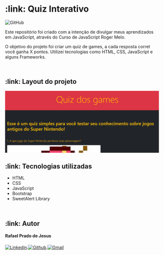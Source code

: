 <h1>:link: Quiz Interativo</h1>

<img alt="GitHub" src="https://img.shields.io/github/license/rafaelpradoj/quiz-interativo">

<p>
  Este repositório foi criado com a intenção de divulgar meus aprendizados em JavaScript, através do Curso de JavaScript Roger Melo.
</p>

<p>
  O objetivo do projeto foi criar um quiz de games, a cada resposta corret você ganha X pontos. Utilizei tecnologias como HTML, CSS, JavaScript e alguns Frameworks.
</p>

<br>

<h2>:link: Layout do projeto</h2>
<img src="assets/img/capaProjetoQuiz.PNG" />

<br>

<h2>:link: Tecnologias utilizadas</h2>
<ul>
 <li>HTML</li>
 <li>CSS</li>
 <li>JavaScript</li>
 <li>Bootstrap</li>
 <li>SweetAlert Library</li>
</ul>

<br>

<h2>:link: Autor</h2>

<h4>Rafael Prado de Jesus</h4>
<p>
  <a href="https://www.linkedin.com/in/rafaelpradoj/" target="_blank">
    <img align="center" src="https://img.shields.io/badge/-Linkedin-%230077B5?style=for-the-badge&logo=linkedin&logoColor=white" alt="Linkedin">
  </a>
  
  <a href="https://github.com/rafaelpradoj" target="_blank">
    <img align="center" src="https://img.shields.io/badge/GitHub-100000?style=for-the-badge&logo=github&logoColor=white" alt="Github">
  </a>
  
  <a href="mailto:rafaelpradoj@gmail.com" title="rafaelpradoj@gmail.com">
    <img align="center" src="https://img.shields.io/badge/Gmail-D14836?style=for-the-badge&logo=gmail&logoColor=white" alt="Gmail">
 </a>
</p>
